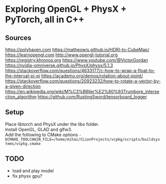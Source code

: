 # Exploring OpenGL + PhysX + PyTorch, all in C++

## Sources
https://polyhaven.com
https://matheowis.github.io/HDRI-to-CubeMap/
https://learnopengl.com
http://www.opengl-tutorial.org
https://registry.khronos.org
https://www.youtube.com/@VictorGordan
https://nvidia-omniverse.github.io/PhysX/physx/5.1.3
https://stackoverflow.com/questions/4633177/c-how-to-wrap-a-float-to-the-interval-pi-pi
https://academo.org/demos/rotation-about-point/
https://stackoverflow.com/questions/20923232/how-to-rotate-a-vector-by-a-given-direction
https://en.wikipedia.org/wiki/M%C3%B6ller%E2%80%93Trumbore_intersection_algorithm
https://github.com/RustingSword/tensorboard_logger

## Setup
Place libtorch and PhysX under the libs folder.  
Install OpenGL, GLAD and glfw3.  
Add the following to CMake options `-DCMAKE_TOOLCHAIN_FILE=/home/mihai/CLionProjects/vcpkg/scripts/buildsystems/vcpkg.cmake`  

## TODO
- load and play model
- fix physx gpu?